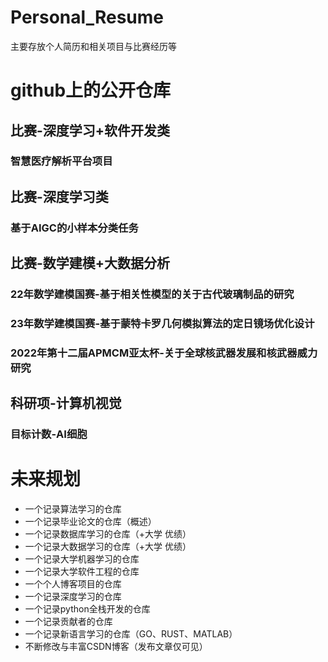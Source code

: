 # Personal_Resume
主要存放个人简历和相关项目与比赛经历等
# github上的公开仓库
## 比赛-深度学习+软件开发类
### 智慧医疗解析平台项目
## 比赛-深度学习类
### 基于AIGC的小样本分类任务
## 比赛-数学建模+大数据分析
### 22年数学建模国赛-基于相关性模型的关于古代玻璃制品的研究
### 23年数学建模国赛-基于蒙特卡罗几何模拟算法的定日镜场优化设计
### 2022年第十二届APMCM亚太杯-关于全球核武器发展和核武器威力研究
## 科研项-计算机视觉
### 目标计数-AI细胞

# 未来规划
- 一个记录算法学习的仓库
- 一个记录毕业论文的仓库（概述）
- 一个记录数据库学习的仓库（+大学 优绩）
- 一个记录大数据学习的仓库（+大学 优绩）
- 一个记录大学机器学习的仓库
- 一个记录大学软件工程的仓库
- 一个个人博客项目的仓库
- 一个记录深度学习的仓库
- 一个记录python全栈开发的仓库
- 一个记录贡献者的仓库
- 一个记录新语言学习的仓库（GO、RUST、MATLAB）
- 不断修改与丰富CSDN博客（发布文章仅可见）

